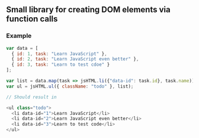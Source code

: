 ## Small library for creating DOM elements via function calls

### Example

```javascript
var data = [ 
  { id: 1, task: "Learn JavaScript" },
  { id: 2, task: "Learn JavaScript even better" },
  { id: 3, task: "Learn to test cdoe" }
];

var list = data.map(task => jsHTML.li({"data-id": task.id}, task.name));
var ul = jsHTML.ul({ className: "todo" }, list);

// Should result in

<ul class="todo">
  <li data-id="1">Learn JavaScript</li>
  <li data-id="2">Learn JavaScript even better</li>
  <li data-id="3">Learn to test code</li>
</ul>
```
